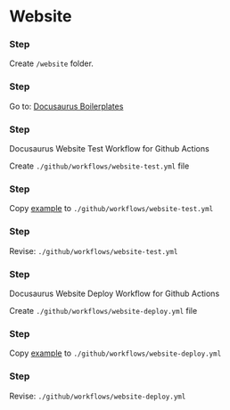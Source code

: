 # Website

[1]: https://github.com/MyPrivateRepositories/docusaurus-boilerplates
[2]: website-test.yml
[3]: website-deploy.yml

### Step

Create `/website` folder.

### Step

Go to: [Docusaurus Boilerplates][1]


### Step

Docusaurus Website Test Workflow for Github Actions

Create  `./github/workflows/website-test.yml` file

### Step

Copy [example][2] to `./github/workflows/website-test.yml`

### Step

Revise: `./github/workflows/website-test.yml`


### Step

Docusaurus Website Deploy Workflow for Github Actions

Create  `./github/workflows/website-deploy.yml` file

### Step

Copy [example][3] to `./github/workflows/website-deploy.yml`

### Step

Revise: `./github/workflows/website-deploy.yml`

